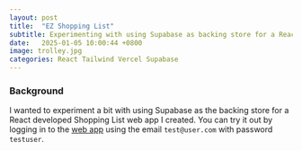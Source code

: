 ```yaml
---
layout: post
title:  "EZ Shopping List"
subtitle: Experimenting with using Supabase as backing store for a React web app.
date:   2025-01-05 10:00:44 +0800
image: trolley.jpg
categories: React Tailwind Vercel Supabase
---
```

### Background
I wanted to experiment a bit with using Supabase as the backing store for a React developed Shopping List web app I created. You can try it out by logging in to the <a href="https://ez-shopping-list.vercel.app/" target="_blank">web app</a> using the email `test@user.com` with password `testuser`.
